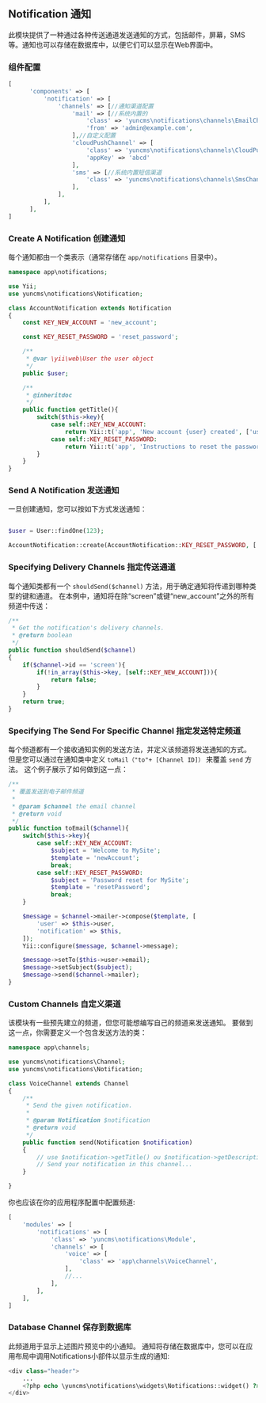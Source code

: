 ## Notification 通知

此模块提供了一种通过各种传送通道发送通知的方式，包括邮件，屏幕，SMS等。通知也可以存储在数据库中，以便它们可以显示在Web界面中。

### 组件配置

```php
[
      'components' => [
          'notification' => [
              'channels' => [//通知渠道配置
                  'mail' => [//系统内置的
                      'class' => 'yuncms\notifications\channels\EmailChannel',
                      'from' => 'admin@example.com',
                  ],//自定义配置
                  'cloudPushChannel' => [
                      'class' => 'yuncms\notifications\channels\CloudPushChannel',
                      'appKey' => 'abcd'
                  ],
                  'sms' => [//系统内置短信渠道
                      'class' => 'yuncms\notifications\channels\SmsChannel',
                  ],
              ],
          ],
      ],
]
```

### Create A Notification 创建通知

每个通知都由一个类表示（通常存储在 `app/notifications` 目录中）。

```php
namespace app\notifications;

use Yii;
use yuncms\notifications\Notification;

class AccountNotification extends Notification
{
    const KEY_NEW_ACCOUNT = 'new_account';

    const KEY_RESET_PASSWORD = 'reset_password';

    /**
     * @var \yii\web\User the user object
     */
    public $user;

    /**
     * @inheritdoc
     */
    public function getTitle(){
        switch($this->key){
            case self::KEY_NEW_ACCOUNT:
                return Yii::t('app', 'New account {user} created', ['user' => '#'.$this->user->id]);
            case self::KEY_RESET_PASSWORD:
                return Yii::t('app', 'Instructions to reset the password');
        }
    }
}
```

### Send A Notification 发送通知

一旦创建通知，您可以按如下方式发送通知：

```php

$user = User::findOne(123);

AccountNotification::create(AccountNotification::KEY_RESET_PASSWORD, ['user' => $user])->send();
```

### Specifying Delivery Channels 指定传送通道

每个通知类都有一个 `shouldSend($channel)` 方法，用于确定通知将传递到哪种类型的键和通道。 在本例中，通知将在除“screen”或键“new_account”之外的所有频道中传送：

```php
/**
 * Get the notification's delivery channels.
 * @return boolean
 */
public function shouldSend($channel)
{
    if($channel->id == 'screen'){
        if(!in_array($this->key, [self::KEY_NEW_ACCOUNT])){
            return false;
        }
    }
    return true;
}
```

### Specifying The Send For Specific Channel 指定发送特定频道

每个频道都有一个接收通知实例的发送方法，并定义该频道将发送通知的方式。 但是您可以通过在通知类中定义 `toMail（"to"+ [Channel ID]）` 来覆盖 `send` 方法。 这个例子展示了如何做到这一点：

```php
/**
 * 覆盖发送到电子邮件频道
 *
 * @param $channel the email channel
 * @return void
 */
public function toEmail($channel){
    switch($this->key){
        case self::KEY_NEW_ACCOUNT:
            $subject = 'Welcome to MySite';
            $template = 'newAccount';
            break;
        case self::KEY_RESET_PASSWORD:
            $subject = 'Password reset for MySite';
            $template = 'resetPassword';
            break;
    }

    $message = $channel->mailer->compose($template, [
        'user' => $this->user,
        'notification' => $this,
    ]);
    Yii::configure($message, $channel->message);

    $message->setTo($this->user->email);
    $message->setSubject($subject);
    $message->send($channel->mailer);
}
```

### Custom Channels 自定义渠道

该模块有一些预先建立的频道，但您可能想编写自己的频道来发送通知。 要做到这一点，你需要定义一个包含发送方法的类：

```php
namespace app\channels;

use yuncms\notifications\Channel;
use yuncms\notifications\Notification;

class VoiceChannel extends Channel
{
    /**
     * Send the given notification.
     *
     * @param Notification $notification
     * @return void
     */
    public function send(Notification $notification)
    {
        // use $notification->getTitle() ou $notification->getDescription();
        // Send your notification in this channel...
    }

}

```

你也应该在你的应用程序配置中配置频道:

```php
[
    'modules' => [
        'notifications' => [
            'class' => 'yuncms\notifications\Module',
            'channels' => [
                'voice' => [
                    'class' => 'app\channels\VoiceChannel',
                ],
                //...
            ],
        ],
    ],
]
```

### Database Channel  保存到数据库

此频道用于显示上述图片预览中的小通知。 通知将存储在数据库中，您可以在应用布局中调用Notifications小部件以显示生成的通知:

```php
<div class="header">
    ...
    <?php echo \yuncms\notifications\widgets\Notifications::widget() ?>
</div>
```